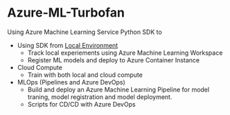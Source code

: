 # Azure-ML-Turbofan

Using Azure Machine Learning Service Python SDK to

- Using SDK from [Local Environment](/local)
   - Track local experiements using Azure Machine Learning Workspace
   - Register ML models and deploy to Azure Container Instance
- Cloud Compute
   - Train with both local and cloud compute
- MLOps (Pipelines and Azure DevOps)
   - Build and deploy an Azure Machine Learning Pipeline for model traning, model registration and model deployment.
   - Scripts for CD/CD with Azure DevOps


 
